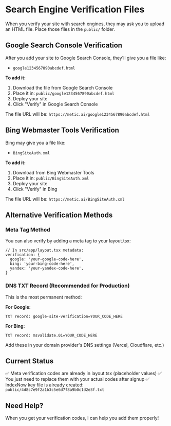 # Search Engine Verification Files

When you verify your site with search engines, they may ask you to upload an HTML file. Place those files in the `public/` folder.

## Google Search Console Verification

After you add your site to Google Search Console, they'll give you a file like:
- `google1234567890abcdef.html`

**To add it:**
1. Download the file from Google Search Console
2. Place it in: `public/google1234567890abcdef.html`
3. Deploy your site
4. Click "Verify" in Google Search Console

The file URL will be: `https://metic.ai/google1234567890abcdef.html`

## Bing Webmaster Tools Verification

Bing may give you a file like:
- `BingSiteAuth.xml`

**To add it:**
1. Download from Bing Webmaster Tools
2. Place it in: `public/BingSiteAuth.xml`
3. Deploy your site
4. Click "Verify" in Bing

The file URL will be: `https://metic.ai/BingSiteAuth.xml`

## Alternative Verification Methods

### Meta Tag Method
You can also verify by adding a meta tag to your layout.tsx:

```tsx
// In src/app/layout.tsx metadata:
verification: {
  google: 'your-google-code-here',
  bing: 'your-bing-code-here',
  yandex: 'your-yandex-code-here',
}
```

### DNS TXT Record (Recommended for Production)
This is the most permanent method:

**For Google:**
```
TXT record: google-site-verification=YOUR_CODE_HERE
```

**For Bing:**
```
TXT record: msvalidate.01=YOUR_CODE_HERE
```

Add these in your domain provider's DNS settings (Vercel, Cloudflare, etc.)

## Current Status

✅ Meta verification codes are already in layout.tsx (placeholder values)
✅ You just need to replace them with your actual codes after signup
✅ IndexNow key file is already created: `public/4d8c7e9f2a1b3c5e6d7f8a9b0c1d2e3f.txt`

## Need Help?

When you get your verification codes, I can help you add them properly!
